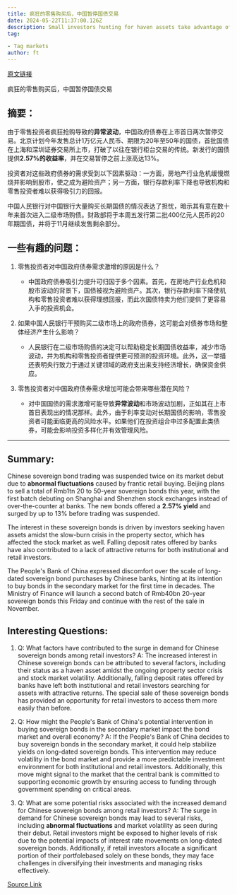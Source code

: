 ```yaml
---
title: 疯狂的零售购买后，中国暂停国债交易
date: 2024-05-22T11:37:00.126Z
description: Small investors hunting for haven assets take advantage of easier access to special 30-year debt
tag: 

- Tag markets
author: ft
---
```


[原文链接](https://ft.com/content/43874f49-745b-444c-8fc4-969e46c9f97a)

疯狂的零售购买后，中国暂停国债交易

## 摘要： 

由于零售投资者疯狂抢购导致的**异常波动**，中国政府债券在上市首日两次暂停交易。北京计划今年发售总计1万亿元人民币、期限为20年至50年的国债，首批国债在上海和深圳证券交易所上市，打破了以往在银行柜台交易的传统。新发行的国债提供**2.57%的收益率**，并在交易暂停之前上涨高达13%。 

投资者对这些政府债券的需求受到以下因素驱动：一方面，房地产行业危机缓慢燃烧并影响到股市，使之成为避险资产；另一方面，银行存款利率下降也导致机构和零售投资者难以获得吸引力的回报。 

中国人民银行对中国银行大量购买长期国债的情况表达了担忧，暗示其有意在数十年来首次进入二级市场购债。财政部将于本周五发行第二批400亿元人民币的20年期国债，并将于11月继续发售剩余部分。 

## 一些有趣的问题： 

1. 零售投资者对中国政府债券需求激增的原因是什么？ 
   - 中国政府债券吸引力提升可归因于多个因素。首先，在房地产行业危机和股市波动的背景下，国债被视为避险资产。其次，银行存款利率下降使机构和零售投资者难以获得理想回报，而此次国债特卖为他们提供了更容易入手的投资机会。 

2. 如果中国人民银行干预购买二级市场上的政府债券，这可能会对债券市场和整体经济产生什么影响？ 
   - 人民银行在二级市场购债的决定可以帮助稳定长期国债收益率，减少市场波动，并为机构和零售投资者提供更可预测的投资环境。此外，这一举措还表明央行致力于通过关键领域的政府支出来支持经济增长，确保资金供应。 

3. 零售投资者对中国政府债券需求增加可能会带来哪些潜在风险？ 
   - 对中国国债的需求激增可能导致**异常波动**和市场波动加剧，正如其在上市首日表现出的情况那样。此外，由于利率变动对长期国债的影响，零售投资者可能面临更高的风险水平。如果他们在投资组合中过多配置此类债券，可能会影响投资多样化并有效管理风险。

---

## Summary:
Chinese sovereign bond trading was suspended twice on its market debut due to **abnormal fluctuations** caused by frantic retail buying. Beijing plans to sell a total of Rmb1tn 20 to 50-year sovereign bonds this year, with the first batch debuting on Shanghai and Shenzhen stock exchanges instead of over-the-counter at banks. The new bonds offered a **2.57% yield** and surged by up to 13% before trading was suspended.

The interest in these sovereign bonds is driven by investors seeking haven assets amidst the slow-burn crisis in the property sector, which has affected the stock market as well. Falling deposit rates offered by banks have also contributed to a lack of attractive returns for both institutional and retail investors.

The People's Bank of China expressed discomfort over the scale of long-dated sovereign bond purchases by Chinese banks, hinting at its intention to buy bonds in the secondary market for the first time in decades. The Ministry of Finance will launch a second batch of Rmb40bn 20-year sovereign bonds this Friday and continue with the rest of the sale in November.

## Interesting Questions:
1. Q: What factors have contributed to the surge in demand for Chinese sovereign bonds among retail investors?
   A: The increased interest in Chinese sovereign bonds can be attributed to several factors, including their status as a haven asset amidst the ongoing property sector crisis and stock market volatility. Additionally, falling deposit rates offered by banks have left both institutional and retail investors searching for assets with attractive returns. The special sale of these sovereign bonds has provided an opportunity for retail investors to access them more easily than before.
   
2. Q: How might the People's Bank of China's potential intervention in buying sovereign bonds in the secondary market impact the bond market and overall economy?
   A: If the People's Bank of China decides to buy sovereign bonds in the secondary market, it could help stabilize yields on long-dated sovereign bonds. This intervention may reduce volatility in the bond market and provide a more predictable investment environment for both institutional and retail investors. Additionally, this move might signal to the market that the central bank is committed to supporting economic growth by ensuring access to funding through government spending on critical areas.
   
3. Q: What are some potential risks associated with the increased demand for Chinese sovereign bonds among retail investors?
   A: The surge in demand for Chinese sovereign bonds may lead to several risks, including **abnormal fluctuations** and market volatility as seen during their debut. Retail investors might be exposed to higher levels of risk due to the potential impacts of interest rate movements on long-dated sovereign bonds. Additionally, if retail investors allocate a significant portion of their portfolebased solely on these bonds, they may face challenges in diversifying their investments and managing risks effectively.

[Source Link](https://ft.com/content/43874f49-745b-444c-8fc4-969e46c9f97a)

